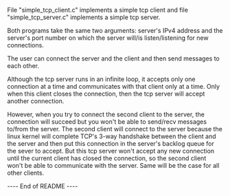 
File "simple_tcp_client.c" implements a simple tcp client and file
"simple_tcp_server.c" implements a simple tcp server.

Both programs take the same two arguments: server's IPv4 address and the
server's port number on which the server will/is listen/listening for new
connections.

The user can connect the server and the client and then send messages to each
other.

Although the tcp server runs in an infinite loop, it accepts only one connection
at a time and communicates with that client only at a time. Only when this
client closes the connection, then the tcp server will accept another
connection.

However, when you try to connect the second client to the server, the
connection will succeed but you won't be able to send/recv messages to/from the
server. The second client will connect to the server because the linux kernel
will complete TCP's 3-way handshake between the client and the server and then
put this connection in the server's backlog queue for the sever to accept. But
this tcp server won't accept any new connection until the current client has
closed the connection, so the second client won't be able to communicate with
the server. Same will be the case for all other clients.

---- End of README ----
